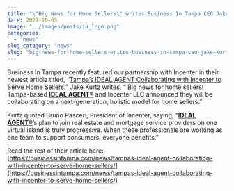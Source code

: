```yaml
---
title: "\"Big News for Home Sellers\" writes Business In Tampa CEO Jake Kurtz in Their Newest Article Featuring Our Partnership with Incenter"
date: 2021-10-05
image: "../images/posts/ia_logo.png"
categories:
  - "news"
slug_category: "news"
slug: "big-news-for-home-sellers-writes-business-in-tampa-ceo-jake-kurtz"
---
```


Business In Tampa recently featured our partnership with Incenter in their newest article
titled, “[Tampa’s IDEAL AGENT Collaborating with Incenter to Serve Home Sellers.](https://businessintampa.com/news/tampas-ideal-agent-collaborating-with-incenter-to-serve-home-sellers/)”
Jake Kurtz writes, “ Big news for home sellers! Tampa-based **[IDEAL AGENT®](https://idealagent.com/)** and Incenter LLC
announced they will be collaborating on a next-generation, holistic model for home sellers.”

Kurtz quoted Bruno Pasceri, President of Incenter, saying, “**[IDEAL AGENT®](https://idealagent.com/)**’s plan to join
real estate and mortgage service providers on one virtual island is truly progressive. When these professionals are
working as one team to support consumers, everyone benefits.”

Read the rest of their article
here:[https://businessintampa.com/news/tampas-ideal-agent-collaborating-with-incenter-to-serve-home-sellers/](https://businessintampa.com/news/tampas-ideal-agent-collaborating-with-incenter-to-serve-home-sellers/)
